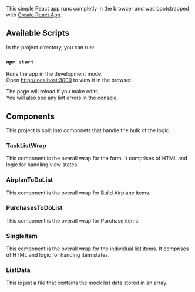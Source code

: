 This simple React app runs completly in the browser and was bootstrapped with [Create React App](https://github.com/facebook/create-react-app).


## Available Scripts

In the project directory, you can run:

### `npm start`

Runs the app in the development mode.<br>
Open [http://localhost:3000](http://localhost:3000) to view it in the browser.

The page will reload if you make edits.<br>
You will also see any lint errors in the console.


## Components

This project is split into componets that handle the bulk of the logic.

### TaskListWrap
This component is the overall wrap for the form. It comprises of HTML and logic for handling view states.

### AirplanToDoList
This component is the overall wrap for Build Airplane items.

### PurchasesToDoList
This component is the overall wrap for Purchase items.

### SingleItem
This component is the overall wrap for the individual list items. It comprises of HTML and logic for handing item states.

### ListData
This is just a file that contains the mock list data stored in an array. 
